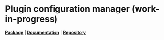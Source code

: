 # Plugin configuration manager (work-in-progress)
[**Package**](https://crates.io/crates/plugx-config)   |   [**Documentation**](https://docs.rs/plugx-config)   |   [**Repository**](https://github.com/plugx-rs/plugx-config)
